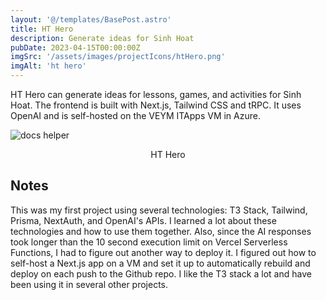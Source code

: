 ```yaml
---
layout: '@/templates/BasePost.astro'
title: HT Hero
description: Generate ideas for Sinh Hoat
pubDate: 2023-04-15T00:00:00Z
imgSrc: '/assets/images/projectIcons/htHero.png'
imgAlt: 'ht hero'
---
```



HT Hero can generate ideas for lessons, games, and activities for Sinh Hoat. The frontend is built with Next.js, Tailwind CSS and tRPC.  It uses OpenAI and is self-hosted on the VEYM ITApps VM in Azure.


![docs helper](/assets/images/posts/screenshot-hthero.png 'HT Hero')
<figcaption align="center">HT Hero</figcaption>

## Notes

This was my first project using several technologies: T3 Stack, Tailwind, Prisma, NextAuth, and OpenAI's APIs. I learned a lot about these technologies and how to use them together. Also, since the AI responses took longer than the 10 second execution limit on Vercel Serverless Functions, I had to figure out another way to deploy it. I figured out how to self-host a Next.js app on a VM and set it up to automatically rebuild and deploy on each push to the Github repo. I like the T3 stack a lot and have been using it in several other projects.
